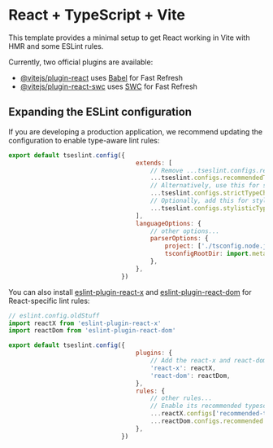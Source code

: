 # React + TypeScript + Vite

This template provides a minimal setup to get React working in Vite with HMR and some ESLint rules.

Currently, two official plugins are available:

- [@vitejs/plugin-react](https://github.com/vitejs/vite-plugin-react/blob/main/packages/plugin-react/README.md)
  uses [Babel](https://babeljs.io/) for Fast Refresh
- [@vitejs/plugin-react-swc](https://github.com/vitejs/vite-plugin-react-swc) uses [SWC](https://swc.rs/) for Fast
  Refresh

## Expanding the ESLint configuration

If you are developing a production application, we recommend updating the configuration to enable type-aware lint rules:

```js
export default tseslint.config({
	                               extends: [
		                               // Remove ...tseslint.configs.recommended and replace with this
		                               ...tseslint.configs.recommendedTypeChecked,
		                               // Alternatively, use this for stricter rules
		                               ...tseslint.configs.strictTypeChecked,
		                               // Optionally, add this for stylistic rules
		                               ...tseslint.configs.stylisticTypeChecked,
	                               ],
	                               languageOptions: {
		                               // other options...
		                               parserOptions: {
			                               project: ['./tsconfig.node.json', './tsconfig.app.json'],
			                               tsconfigRootDir: import.meta.dirname,
		                               },
	                               },
                               })
```

You can also
install [eslint-plugin-react-x](https://github.com/Rel1cx/eslint-react/tree/main/packages/plugins/eslint-plugin-react-x)
and [eslint-plugin-react-dom](https://github.com/Rel1cx/eslint-react/tree/main/packages/plugins/eslint-plugin-react-dom)
for React-specific lint rules:

```js
// eslint.config.oldStuff
import reactX from 'eslint-plugin-react-x'
import reactDom from 'eslint-plugin-react-dom'

export default tseslint.config({
	                               plugins: {
		                               // Add the react-x and react-dom plugins
		                               'react-x': reactX,
		                               'react-dom': reactDom,
	                               },
	                               rules: {
		                               // other rules...
		                               // Enable its recommended typescript rules
		                               ...reactX.configs['recommended-typescript'].rules,
		                               ...reactDom.configs.recommended.rules,
	                               },
                               })
```
